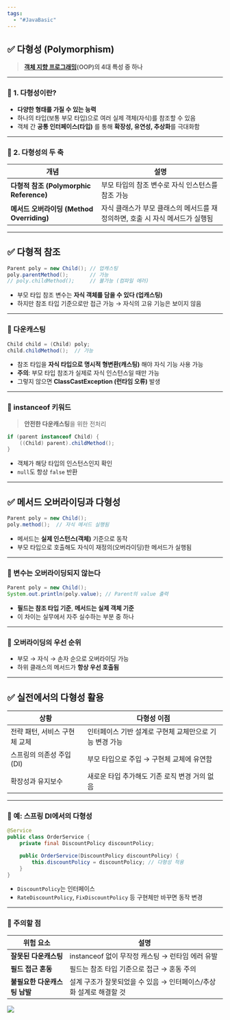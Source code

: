 ```yaml
---
tags:
  - "#JavaBasic"
---
```


## ✅ 다형성 (Polymorphism)

> **[객체 지향 프로그래밍](<03. 절차 지향 프로그래밍, 객체 지향 프로그래밍.md>)(OOP)의 4대 특성 중 하나**

---

### 🔹 1. 다형성이란?

- **다양한 형태를 가질 수 있는 능력**
- 하나의 타입(보통 부모 타입)으로 여러 실제 객체(자식)를 참조할 수 있음
- 객체 간 **공통 인터페이스(타입)** 를 통해 **확장성, 유연성, 추상화**를 극대화함

---

### 🔹 2. 다형성의 두 축

|개념|설명|
|---|---|
|**다형적 참조 (Polymorphic Reference)**|부모 타입의 참조 변수로 자식 인스턴스를 참조 가능|
|**메서드 오버라이딩 (Method Overriding)**|자식 클래스가 부모 클래스의 메서드를 재정의하면, 호출 시 자식 메서드가 실행됨|

---

## ✅ 다형적 참조

```java
Parent poly = new Child(); // 업캐스팅
poly.parentMethod();       // 가능
// poly.childMethod();     // 불가능 (컴파일 에러)
```
- 부모 타입 참조 변수는 **자식 객체를 담을 수 있다 (업캐스팅)**
- 하지만 참조 타입 기준으로만 접근 가능 → 자식의 고유 기능은 보이지 않음

---

### 🔸 다운캐스팅
```java
Child child = (Child) poly;
child.childMethod();  // 가능
```
- 참조 타입을 **자식 타입으로 명시적 형변환(캐스팅)** 해야 자식 기능 사용 가능
- **주의**: 부모 타입 참조가 실제로 자식 인스턴스일 때만 가능
- 그렇지 않으면 **ClassCastException (런타임 오류)** 발생

---

### 🔸 instanceof 키워드

> **안전한 다운캐스팅**을 위한 전처리
```java
if (parent instanceof Child) {
    ((Child) parent).childMethod();
}
```
- 객체가 해당 타입의 인스턴스인지 확인
- `null`도 항상 `false` 반환

---

## ✅ 메서드 오버라이딩과 다형성
```java
Parent poly = new Child();
poly.method();  // 자식 메서드 실행됨
```
- 메서드는 **실제 인스턴스(객체)** 기준으로 동작
- 부모 타입으로 호출해도 자식이 재정의(오버라이딩)한 메서드가 실행됨

---

### 🔸 변수는 오버라이딩되지 않는다
```java
Parent poly = new Child();
System.out.println(poly.value); // Parent의 value 출력

```
- **필드는 참조 타입 기준**, **메서드는 실제 객체 기준**
- 이 차이는 실무에서 자주 실수하는 부분 중 하나

---

### 🔸 오버라이딩의 우선 순위

- 부모 → 자식 → 손자 순으로 오버라이딩 가능
- 하위 클래스의 메서드가 **항상 우선 호출됨**

---

## ✅ 실전에서의 다형성 활용

|상황|다형성 이점|
|---|---|
|전략 패턴, 서비스 구현체 교체|인터페이스 기반 설계로 구현체 교체만으로 기능 변경 가능|
|스프링의 의존성 주입(DI)|부모 타입으로 주입 → 구현체 교체에 유연함|
|확장성과 유지보수|새로운 타입 추가해도 기존 로직 변경 거의 없음|

---

### 📌 예: 스프링 DI에서의 다형성
```java
@Service
public class OrderService {
    private final DiscountPolicy discountPolicy;

    public OrderService(DiscountPolicy discountPolicy) {
        this.discountPolicy = discountPolicy; // 다형성 적용
    }
}
```
- `DiscountPolicy`는 인터페이스
- `RateDiscountPolicy`, `FixDiscountPolicy` 등 구현체만 바꾸면 동작 변경

---

### 🔺 주의할 점

|위험 요소|설명|
|---|---|
|**잘못된 다운캐스팅**|instanceof 없이 무작정 캐스팅 → 런타임 에러 유발|
|**필드 접근 혼동**|필드는 참조 타입 기준으로 접근 → 혼동 주의|
|**불필요한 다운캐스팅 남발**|설계 구조가 잘못되었을 수 있음 → 인터페이스/추상화 설계로 해결할 것|

![](https://imgur.com/4QdYbD6.png)